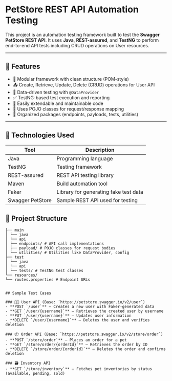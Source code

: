 # PetStore REST API Automation Testing

This project is an automation testing framework built to test the **Swagger PetStore REST API**. It uses **Java**, **REST-assured**, and **TestNG** to perform end-to-end API tests including CRUD operations on User resources.

---

## 📌 Features

- 🧱 Modular framework with clean structure (POM-style)
- 📤 Create, Retrieve, Update, Delete (CRUD) operations for User API
- 🔄 Data-driven testing with `@DataProvider`
- ✅ TestNG-based test execution and reporting
- 🔧 Easily extendable and maintainable code
- 🔐 Uses POJO classes for request/response mapping
- 📂 Organized packages (endpoints, payloads, tests, utilities)

---

## 🚀 Technologies Used

| Tool            | Description                           |
|-----------------|---------------------------------------|
| Java            | Programming language                  |
| TestNG          | Testing framework                     |
| REST-assured    | REST API testing library              |
| Maven           | Build automation tool                 |
| Faker           | Library for generating fake test data |
| Swagger PetStore| Sample REST API used for testing      |


## 📁 Project Structure

```src
├── main
│ └── java
│ └── api
│ ├── endpoints/ # API call implementations
│ ├── payload/ # POJO classes for request bodies
│ └── utilities/ # Utilities like DataProvider, config
├── test
│ └── java
│ └── api
│ └── tests/ # TestNG test classes
└── resources/
└── routes.properties # Endpoint URLs


## Sample Test Cases

### 🧑‍💻 User API (Base: `https://petstore.swagger.io/v2/user`)
- **POST `/user`** – Creates a new user with Faker-generated data
- **GET `/user/{username}`** – Retrieves the created user by username
- **PUT `/user/{username}`** – Updates user information
- **DELETE `/user/{username}`** – Deletes the user and verifies deletion

### 📦 Order API (Base: `https://petstore.swagger.io/v2/store/order`)
- **POST `/store/order`** – Places an order for a pet
- **GET `/store/order/{orderId}`** – Retrieves the order by ID
- **DELETE `/store/order/{orderId}`** – Deletes the order and confirms deletion

### 🗃️ Inventory API
- **GET `/store/inventory`** – Fetches pet inventories by status (available, pending, sold)





